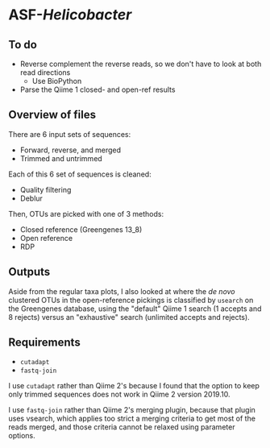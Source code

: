 # ASF-*Helicobacter*

## To do

- Reverse complement the reverse reads, so we don't have to look at both read directions
    - Use BioPython
- Parse the Qiime 1 closed- and open-ref results

## Overview of files

There are 6 input sets of sequences:

- Forward, reverse, and merged
- Trimmed and untrimmed

Each of this 6 set of sequences is cleaned:

- Quality filtering
- Deblur

Then, OTUs are picked with one of 3 methods:

- Closed reference (Greengenes 13\_8)
- Open reference
- RDP

## Outputs

Aside from the regular taxa plots, I also looked at where the *de novo*
clustered OTUs in the open-reference pickings is classified by `usearch` on the
Greengenes database, using the "default" Qiime 1 search (1 accepts and 8
rejects) versus an "exhaustive" search (unlimited accepts and rejects).

## Requirements

- `cutadapt`
- `fastq-join`

I use `cutadapt` rather than Qiime 2's because I found that the option to
keep only trimmed sequences does not work in Qiime 2 version 2019.10.

I use `fastq-join` rather than Qiime 2's merging plugin, because that plugin
uses vsearch, which applies too strict a merging criteria to get most of the
reads merged, and those criteria cannot be relaxed using parameter options.
